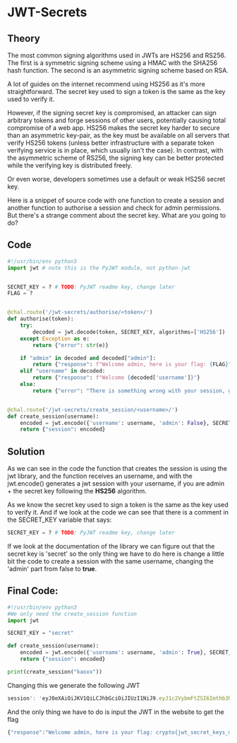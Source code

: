 # JWT-Secrets
## Theory 
The most common signing algorithms used in JWTs are HS256 and RS256. The first is a symmetric signing scheme using a HMAC with the SHA256 hash function. The second is an asymmetric signing scheme based on RSA.

A lot of guides on the internet recommend using HS256 as it's more straightforward. The secret key used to sign a token is the same as the key used to verify it.

However, if the signing secret key is compromised, an attacker can sign arbitrary tokens and forge sessions of other users, potentially causing total compromise of a web app. HS256 makes the secret key harder to secure than an asymmetric key-pair, as the key must be available on all servers that verify HS256 tokens (unless better infrastructure with a separate token verifying service is in place, which usually isn't the case). In contrast, with the asymmetric scheme of RS256, the signing key can be better protected while the verifying key is distributed freely.

Or even worse, developers sometimes use a default or weak HS256 secret key.

Here is a snippet of source code with one function to create a session and another function to authorise a session and check for admin permissions. But there's a strange comment about the secret key. What are you going to do?

## Code

```python
#!/usr/bin/env python3
import jwt # note this is the PyJWT module, not python-jwt


SECRET_KEY = ? # TODO: PyJWT readme key, change later
FLAG = ?


@chal.route('/jwt-secrets/authorise/<token>/')
def authorise(token):
    try:
        decoded = jwt.decode(token, SECRET_KEY, algorithms=['HS256'])
    except Exception as e:
        return {"error": str(e)}

    if "admin" in decoded and decoded["admin"]:
        return {"response": f"Welcome admin, here is your flag: {FLAG}"}
    elif "username" in decoded:
        return {"response": f"Welcome {decoded['username']}"}
    else:
        return {"error": "There is something wrong with your session, goodbye"}


@chal.route('/jwt-secrets/create_session/<username>/')
def create_session(username):
    encoded = jwt.encode({'username': username, 'admin': False}, SECRET_KEY, algorithm='HS256')
    return {"session": encoded}
 ```
## Solution
As we can see in the code the function that creates the session is using the jwt library, and the function receives an username, and with the jwt.encode() generates a jwt session with your username, if you are admin + the secret key following the **HS256** algorithm. 

As we know the secret key used to sign a token is the same as the key used to verify it. And if we look at the code we can see that there is a comment in the SECRET_KEY variable that says:
```python
SECRET_KEY = ? # TODO: PyJWT readme key, change later
```
If we look at the documentation of the library we can figure out that the secret key is 'secret' so the only thing we have to do here is change a little bit the code to create a session with the same username, changing the 'admin' part from false to **true**. 
## Final Code:
```python 
#!/usr/bin/env python3
#We only need the create_session function 
import jwt

SECRET_KEY = "secret"

def create_session(username):
    encoded = jwt.encode({'username': username, 'admin': True}, SECRET_KEY, algorithm='HS256')
    return {"session": encoded}

print(create_session("kaoxx"))
```
Changing this we generate the following JWT
```javascript
session': 'eyJ0eXAiOiJKV1QiLCJhbGciOiJIUzI1NiJ9.eyJ1c2VybmFtZSI6Imthb3h4IiwiYWRtaW4iOnRydWV9.9lntclywsCx9BrESitkF7Pg6CsPo86BOG0RfH9NwJ7g'
```
And the only thing we have to do is input the JWT in the website to get the flag
```javascript
{"response":"Welcome admin, here is your flag: crypto{jwt_secret_keys_must_be_protected}"}
```


